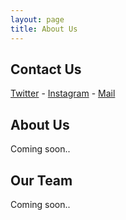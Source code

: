 ```yaml
---
layout: page
title: About Us
---
```

## [](#header-2)Contact Us

[Twitter](https://twitter.com/sausiber) - [Instagram](https://www.instagram.com/sausiber) - [Mail](mailto:sausiber@gmail.com)

## [](#header-2)About Us

Coming soon..

## [](#header-2)Our Team

Coming soon..



